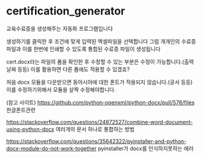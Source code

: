 # certification_generator
교육수료증을 생성해주는 자동화 프로그램입니다



생성하기를 클릭한 후 조건에 맞게 입력된 엑셀파일을 선택합니다
그럼 개개인의 수료증파일과 이를 한번에 인쇄할 수 있도록 통합된 수료증 파일이 생성됩니다

cert.docx라는 파일의 폼을 확인한 후 수정할 수 있는 부분은 수정이 가능합니다.(출력날짜 등등)
이를 활용하면 다른 폼에도 적용할 수 있겠죠?

처음 docx 모듈을 다운받으면 동아시아에 대한 폰트가 적용되지 않습니다.(궁서 등등)
이를 수정하기위해서 모듈을 살짝 수정해야합니다.

(참고 사이트)
https://github.com/python-openxml/python-docx/pull/576/files   한글폰트관련

https://stackoverflow.com/questions/24872527/combine-word-document-using-python-docx   여러개의 문서 하나로 통합하는 방법

https://stackoverflow.com/questions/35642322/pyinstaller-and-python-docx-module-do-not-work-together   pyinstaller가  docx를 인식하지못하는 에러 
